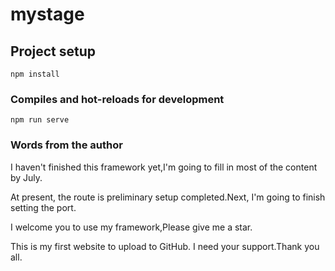 # mystage

## Project setup
```
npm install
```

### Compiles and hot-reloads for development
```
npm run serve
```

### Words from the author
I haven't finished this framework yet,I'm going to fill in most of the content by July.

At present, the route is preliminary setup completed.Next, I'm going to finish setting the port.

I welcome you to use my framework,Please give me a star.

This is my first website to upload to GitHub.
I need your support.Thank you all.
